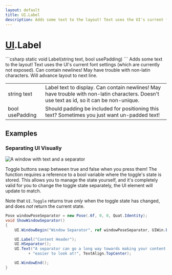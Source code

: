```yaml
---
layout: default
title: UI.Label
description: Adds some text to the layout! Text uses the UI's current font settings (which are currently not exposed). Can contain newlines! May have trouble with non-latin characters. Will advance layout to next line.
---
```

# [UI]({{site.url}}/Pages/Reference/UI.html).Label

<div class='signature' markdown='1'>
```csharp
static void Label(string text, bool usePadding)
```
Adds some text to the layout! Text uses the UI's current
font settings (which are currently not exposed). Can contain
newlines! May have trouble with non-latin characters. Will
advance layout to next line.
</div>

|  |  |
|--|--|
|string text|Label text to display. Can contain newlines!             May have trouble with non-latin characters. Doesn't use text as             id, so it can be non-unique.|
|bool usePadding|Should padding be included for             positioning this text? Sometimes you just want un-padded text!|





## Examples

### Separating UI Visually

![A window with text and a separator]({{site.screen_url}}/UI/SeparatorWindow.jpg)

Toggle buttons swap between true and false when you press them! The
function requires a reference to a bool variable where the toggle's
state is stored. This allows you to manage the state yourself, and
it's completely valid for you to change the toggle state separately,
the UI element will update to match.

Note that `UI.Toggle` returns true _only_ when the toggle state has
changed, and does _not_ return the current state.

```csharp
Pose windowPoseSeparator = new Pose(.6f, 0, 0, Quat.Identity);
void ShowWindowSeparator()
{
	UI.WindowBegin("Window Separator", ref windowPoseSeparator, UIWin.Body);

	UI.Label("Content Header");
	UI.HSeparator();
	UI.Text("A separator can go a long way towards making your content "
	      + "easier to look at!", TextAlign.TopCenter);

	UI.WindowEnd();
}
```

